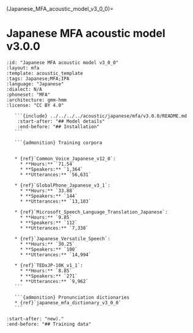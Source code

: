(Japanese_MFA_acoustic_model_v3_0_0)=
# Japanese MFA acoustic model v3.0.0

``````{acoustic} Japanese MFA acoustic model v3.0.0
:id: "Japanese MFA acoustic model v3_0_0"
:layout: mfa
:template: acoustic_template
:tags: Japanese;MFA;IPA
:language: "Japanese"
:dialect: N/A
:phoneset: "MFA"
:architecture: gmm-hmm
:license: "CC BY 4.0"

   ```{include} ../../../../acoustic/japanese/mfa/v3.0.0/README.md
    :start-after: "## Model details"
    :end-before: "## Installation"
   ```

   ```{admonition} Training corpora


   * {ref}`Common_Voice_Japanese_v12_0`:
     * **Hours:** `71.54`
     * **Speakers:** `1,364`
     * **Utterances:** `56,631`

   * {ref}`GlobalPhone_Japanese_v3_1`:
     * **Hours:** `33.88`
     * **Speakers:** `144`
     * **Utterances:** `13,103`

   * {ref}`Microsoft_Speech_Language_Translation_Japanese`:
     * **Hours:** `9.85`
     * **Speakers:** `112`
     * **Utterances:** `7,338`

   * {ref}`Japanese_Versatile_Speech`:
     * **Hours:** `30.25`
     * **Speakers:** `100`
     * **Utterances:** `14,994`

   * {ref}`TEDxJP-10K_v1_1`:
     * **Hours:** `8.85`
     * **Speakers:** `271`
     * **Utterances:** `9,962`
   ```

   ```{admonition} Pronunciation dictionaries
   * {ref}`japanese_mfa_dictionary_v3_0_0`
   ```
``````

```{include} ../../../../acoustic/japanese/mfa/v3.0.0/README.md
:start-after: "new)."
:end-before: "## Training data"
```
